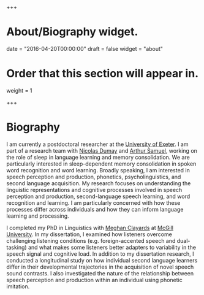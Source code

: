 +++

# About/Biography widget.
date = "2016-04-20T00:00:00"
draft = false
widget = "about"

# Order that this section will appear in.
weight = 1

+++

# Biography
I am currently a postdoctoral researcher at the [University of Exeter](https://www.exeter.ac.uk). I am part of a research team with [Nicolas Dumay](http://psychology.exeter.ac.uk/staff/index.php?web_id=Nicolas_Dumay) and [Arthur Samuel](https://www.stonybrook.edu/commcms/psychology/faculty/faculty_profiles/asamuel), working on the role of sleep in language learning and memory consolidation. We are particularly interested in sleep-dependent memory consolidation in spoken word recognition and word learning. Broadly speaking, I am interested in speech perception and production, phonetics, psycholinguistics, and second language acquisition. My research focuses on understanding the linguistic representations and cognitive processes involved in speech perception and production, second-language speech learning, and word recognition and learning. I am particularly concerned with how these processes differ across individuals and how they can inform language learning and processing.

I completed my PhD in Linguistics with [Meghan Clayards](http://speechlearning.lab.mcgill.ca) at [McGill University](https://www.mcgill.ca). In my dissertation, I examined how listeners overcome challenging listening conditions (e.g. foreign-accented speech and dual-tasking) and what makes some listeners better adapters to variability in the speech signal and cognitive load. In addition to my dissertation research, I conducted a longitudinal study on how individual second language learners differ in their developmental trajectories in the acquisition of novel speech sound contrasts. I also investigated the nature of the relationship between speech perception and production within an individual using phonetic imitation.